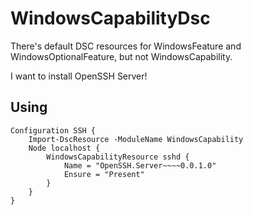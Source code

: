 # WindowsCapabilityDsc

There's default DSC resources for WindowsFeature and WindowsOptionalFeature,
but not WindowsCapability.

I want to install OpenSSH Server!

## Using

    Configuration SSH {
        Import-DscResource -ModuleName WindowsCapability
        Node localhost {
            WindowsCapabilityResource sshd {
                Name = "OpenSSH.Server~~~~0.0.1.0"
                Ensure = "Present"
            }
        }
    }
